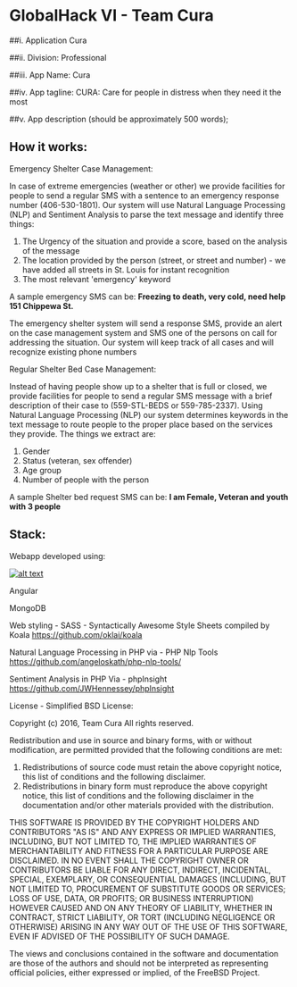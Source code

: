 # GlobalHack VI - Team Cura

##i. Application Cura

##ii. Division: Professional

##iii. App Name: Cura

##iv. App tagline: CURA: Care for people in distress when they need it the most

##v. App description (should be approximately 500 words);



## How it works:

Emergency Shelter Case Management:

In case of extreme emergencies (weather or other) we provide facilities for people to send a regular SMS with a sentence to an emergency response number (406-530-1801). Our system will use Natural Language Processing (NLP) and Sentiment Analysis to parse the text message and identify three things: 
1. The Urgency of the situation and provide a score, based on the analysis of the message
2. The location provided by the person (street, or street and number) - we have added all streets in St. Louis for instant recognition
3. The most relevant 'emergency' keyword

A sample emergency SMS can be: **Freezing to death, very cold, need help 151 Chippewa St.**

The emergency shelter system will send a response SMS, provide an alert on the case management system and SMS one of the persons on call for addressing the situation. Our system will keep track of all cases and will recognize existing phone numbers

Regular Shelter Bed Case Management:

Instead of having people show up to a shelter that is full or closed, we provide facilities for people to send a regular SMS message with a brief description of their case to (559-STL-BEDS or 559-785-2337). Using Natural Language Processing (NLP) our system determines keywords in the text message to route people to the proper place based on the services they provide. The things we extract are:

1. Gender
2. Status (veteran, sex offender)
3. Age group
4. Number of people with the person

A sample Shelter bed request SMS can be: **I am Female, Veteran and youth with 3 people**



## Stack:

Webapp developed using:

[![alt text](http://www.jmbanda.com/Meteor.png)](https://www.meteor.com/)


Angular

MongoDB

Web styling - SASS - Syntactically Awesome Style Sheets compiled by Koala 
https://github.com/oklai/koala

Natural Language Processing in PHP via - PHP Nlp Tools
https://github.com/angeloskath/php-nlp-tools/

Sentiment Analysis in PHP Via - phpInsight 
https://github.com/JWHennessey/phpInsight

License - Simplified BSD License:

Copyright (c) 2016, Team Cura
All rights reserved.

Redistribution and use in source and binary forms, with or without
modification, are permitted provided that the following conditions are met:

1. Redistributions of source code must retain the above copyright notice, this
   list of conditions and the following disclaimer.
2. Redistributions in binary form must reproduce the above copyright notice,
   this list of conditions and the following disclaimer in the documentation
   and/or other materials provided with the distribution.

THIS SOFTWARE IS PROVIDED BY THE COPYRIGHT HOLDERS AND CONTRIBUTORS "AS IS" AND
ANY EXPRESS OR IMPLIED WARRANTIES, INCLUDING, BUT NOT LIMITED TO, THE IMPLIED
WARRANTIES OF MERCHANTABILITY AND FITNESS FOR A PARTICULAR PURPOSE ARE
DISCLAIMED. IN NO EVENT SHALL THE COPYRIGHT OWNER OR CONTRIBUTORS BE LIABLE FOR
ANY DIRECT, INDIRECT, INCIDENTAL, SPECIAL, EXEMPLARY, OR CONSEQUENTIAL DAMAGES
(INCLUDING, BUT NOT LIMITED TO, PROCUREMENT OF SUBSTITUTE GOODS OR SERVICES;
LOSS OF USE, DATA, OR PROFITS; OR BUSINESS INTERRUPTION) HOWEVER CAUSED AND
ON ANY THEORY OF LIABILITY, WHETHER IN CONTRACT, STRICT LIABILITY, OR TORT
(INCLUDING NEGLIGENCE OR OTHERWISE) ARISING IN ANY WAY OUT OF THE USE OF THIS
SOFTWARE, EVEN IF ADVISED OF THE POSSIBILITY OF SUCH DAMAGE.

The views and conclusions contained in the software and documentation are those
of the authors and should not be interpreted as representing official policies,
either expressed or implied, of the FreeBSD Project.